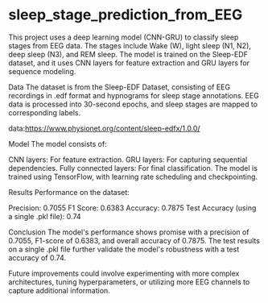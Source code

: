 # sleep_stage_prediction_from_EEG

This project uses a deep learning model (CNN-GRU) to classify sleep stages from EEG data. The stages include Wake (W), light sleep (N1, N2), deep sleep (N3), and REM sleep. The model is trained on the Sleep-EDF dataset, and it uses CNN layers for feature extraction and GRU layers for sequence modeling.

Data
The dataset is from the Sleep-EDF Dataset, consisting of EEG recordings in .edf format and hypnograms for sleep stage annotations. EEG data is processed into 30-second epochs, and sleep stages are mapped to corresponding labels.

data:https://www.physionet.org/content/sleep-edfx/1.0.0/

Model
The model consists of:

CNN layers: For feature extraction.
GRU layers: For capturing sequential dependencies.
Fully connected layers: For final classification.
The model is trained using TensorFlow, with learning rate scheduling and checkpointing.

Results
Performance on the dataset:

Precision: 0.7055
F1 Score: 0.6383
Accuracy: 0.7875
Test Accuracy (using a single .pkl file): 0.74

Conclusion
The model's performance shows promise with a precision of 0.7055, F1-score of 0.6383, and overall accuracy of 0.7875. The test results on a single .pkl file further validate the model's robustness with a test accuracy of 0.74.

Future improvements could involve experimenting with more complex architectures, tuning hyperparameters, or utilizing more EEG channels to capture additional information.
